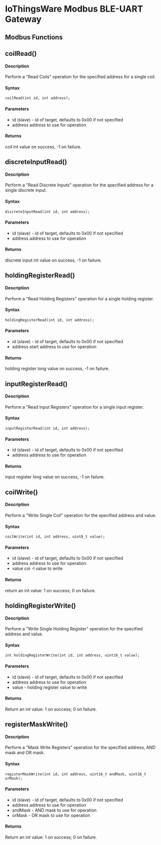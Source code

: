 # IoThingsWare Modbus BLE-UART Gateway

## Modbus Functions

## coilRead()

#### Description

Perform a "Read Coils" operation for the specified address for a single coil.

#### Syntax

``
coilRead(int id, int address);
``

#### Parameters
- id (slave) - id of target, defaults to 0x00 if not specified
- address address to use for operation


#### Returns
coil int value on success, -1 on failure.

## discreteInputRead()

#### Description

Perform a "Read Discrete Inputs" operation for the specified address for a single discrete input.

#### Syntax

``
discreteInputRead(int id, int address);
``

#### Parameters
- id (slave) - id of target, defaults to 0x00 if not specified
- address address to use for operation


#### Returns
discrete input int value on success, -1 on failure.

## holdingRegisterRead()

#### Description

Perform a "Read Holding Registers" operation for a single holding register.

#### Syntax

``
holdingRegisterRead(int id, int address);
``

#### Parameters

- id (slave) - id of target, defaults to 0x00 if not specified
- address start address to use for operation

#### Returns
holding register long value on success, -1 on failure.

## inputRegisterRead()

#### Description

Perform a "Read Input Registers" operation for a single input register.

#### Syntax

``
inputRegisterRead(int id, int address);
``

#### Parameters
- id (slave) - id of target, defaults to 0x00 if not specified
- address address to use for operation


#### Returns
input register long value on success, -1 on failure.

## coilWrite()

#### Description

Perform a "Write Single Coil" operation for the specified address and value.

#### Syntax

``
coilWrite(int id, int address, uint8_t value);
``

#### Parameters
- id (slave) - id of target, defaults to 0x00 if not specified
- address address to use for operation
- value coi -l value to write


#### Returns
return an int value: 1 on success; 0 on failure.

## holdingRegisterWrite()

#### Description

Perform a "Write Single Holding Register" operation for the specified address and value.

#### Syntax

``
int holdingRegisterWrite(int id, int address, uint16_t value);
``

#### Parameters
- id (slave) - id of target, defaults to 0x00 if not specified
- address address to use for operation
- value - holding register value to write


#### Returns
Return an int value: 1 on success; 0 on failure.

## registerMaskWrite()

#### Description

Perform a "Mask Write Registers" operation for the specified address, AND mask and OR mask.

#### Syntax

``
registerMaskWrite(int id, int address, uint16_t andMask, uint16_t orMask);
``

#### Parameters
- id (slave) - id of target, defaults to 0x00 if not specified
- address address to use for operation
- andMask - AND mask to use for operation
- orMask - OR mask to use for operation


#### Returns
Return an int value: 1 on success; 0 on failure.
